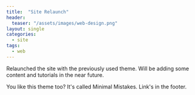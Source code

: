 ```yaml
---
title:  "Site Relaunch"
header:
  teaser: "/assets/images/web-design.png"
layout: single
categories: 
  - site
tags:
  - web
---
```


Relaunched the site with the previously used theme. Will be adding some content and tutorials in the near future.


You like this theme too? It's called Minimal Mistakes. Link's in the footer.